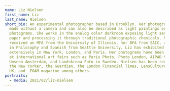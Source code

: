```yaml
---
name: Liz Nielsen
first_name: Liz
last_name: Nielsen
short_bio: An experimental photographer based in Brooklyn. Her photographs are
  made without a camera and can also be described as light paintings or
  photograms. She works in the analog color darkroom exposing light sensitive
  paper and processing it through traditional photographic chemicals. Nielsen
  received an MFA from the University of Illinois, her BFA from SAIC, and her BA
  in Philosophy and Spanish from Seattle University. Liz has exhibited her work
  extensively in New York, London, and Paris. Her photograms have been featured
  at international art fairs such as Paris Photo, Photo London, AIPAD New York,
  Unseen Amsterdam, and Landskrona Foto in Sweden. Nielsen has been reviewed in
  the New Yorker, the Guardian, the London Financial Times, LensCulture, Vogue
  UK, and  FOAM magazine among others.
portraits:
  - media: 2021/02/liz-nielsen
---
```

